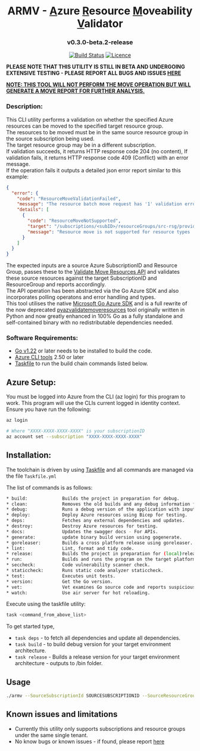 <div align="center">

# ARMV - <u>A</u>zure <u>R</u>esource <u>M</u>oveability <u>V</u>alidator

### v0.3.0-beta.2-release

[![Build Status](https://github.com/AaronSaikovski/armv/workflows/build/badge.svg)](https://github.com/AaronSaikovski/armv/actions)
[![Licence](https://img.shields.io/github/license/AaronSaikovski/armv)](LICENSE)

</div>

**PLEASE NOTE THAT THIS UTILITY IS STILL IN BETA AND UNDERGOING EXTENSIVE TESTING - PLEASE REPORT ALL BUGS AND ISSUES [HERE](https://github.com/AaronSaikovski/armv/issues)**

**<u>NOTE: THIS TOOL WILL NOT PERFORM THE MOVE OPERATION BUT WILL GENERATE A MOVE REPORT FOR FURTHER ANALYSIS.</u>**

### Description:

This CLI utility performs a validation on whether the specified Azure resources can be moved to the specified target resource group. \
The resources to be moved must be in the same source resource group in the source subscription being used. \
The target resource group may be in a different subscription. \
If validation succeeds, it returns HTTP response code 204 (no content), If validation fails, it returns HTTP response code 409 (Conflict) with an error message. \
If the operation fails it outputs a detailed json error report similar to this example:

```json
{
  "error": {
    "code": "ResourceMoveValidationFailed",
    "message": "The resource batch move request has '1' validation errors. Diagnostic information: timestamp '20240520T034539Z', tracking Id '8f53448f-e108-4f51-85d4-259e2137761d', request correlation Id '0a88b427-06ea-4045-98f1-7d2c4aaf2867'.",
    "details": [
      {
        "code": "ResourceMoveNotSupported",
        "target": "/subscriptions/<subID>/resourceGroups/src-rsg/providers/Microsoft.ContainerInstance/containerGroups/aciresource",
        "message": "Resource move is not supported for resource types 'Microsoft.ContainerInstance/containerGroups'."
      }
    ]
  }
}
```

The expected inputs are a source Azure SubscriptionID and Resource Group, passes these to the [Validate Move Resources API](https://learn.microsoft.com/en-us/rest/api/resources/resources/validate-move-resources?view=rest-resources-2021-04-01) and validates these source resources against the target SubscriptionID and ResourceGroup and reports accordingly.\
The API operation has been abstracted via the Go Azure SDK and also incorporates polling operatons and error handling and types.\
This tool utilises the native [Microsoft Go Azure SDK](https://learn.microsoft.com/en-us/azure/developer/go/overview) and is a full rewrite of the now deprecated [pyazvalidatemoveresources](https://github.com/AaronSaikovski/pyazvalidatemoveresources) tool originally written in Python and now greatly enhanced in 100% Go as a fully standalone and self-contained binary with no redistributable dependencies needed.

### Software Requirements:

- [Go v1.22](https://www.go.dev/dl/) or later needs to be installed to build the code.
- [Azure CLI tools](https://learn.microsoft.com/en-us/cli/azure/) 2.50 or later
- [Taskfile](https://taskfile.dev/) to run the build chain commands listed below.

## Azure Setup:

You must be logged into Azure from the CLI (az login) for this program to work. This program will use the CLIs current logged in identity context. \
Ensure you have run the following:

```bash
az login

# Where "XXXX-XXXX-XXXX-XXXX" is your subscriptionID
az account set --subscription "XXXX-XXXX-XXXX-XXXX"
```

## Installation:

The toolchain is driven by using [Taskfile](https://taskfile.dev/) and all commands are managed via the file `Taskfile.yml`

The list of commands is as follows: 

```bash
* build:             Builds the project in preparation for debug.
* clean:             Removes the old builds and any debug information from the source tree.
* debug:             Runs a debug version of the application with input parameters from the environment file.
* deploy:            Deploy Azure resources using Bicep for testing.
* deps:              Fetches any external dependencies and updates.
* destroy:           Destroy Azure resources for testing.
* docs:              Updates the swagger docs - For APIs.
* generate:          update binary build version using gogenerate.
* goreleaser:        Builds a cross platform release using goreleaser.
* lint:              Lint, format and tidy code.
* release:           Builds the project in preparation for (local)release.
* run:               Builds and runs the program on the target platform.
* seccheck:          Code vulnerability scanner check.
* staticcheck:       Runs static code analyzer staticcheck.
* test:              Executes unit tests.
* version:           Get the Go version.
* vet:               Vet examines Go source code and reports suspicious constructs.
* watch:             Use air server for hot reloading.
```

Execute using the taskfile utility:

```bash
task <command_from_above_list>
```

To get started type,

- `task deps` - to fetch all dependencies and update all dependencies.
- `task build` - to build debug version for your target environment architecture.
- `task release` - Builds a release version for your target environment architecture - outputs to /bin folder.

## Usage

```bash
./armv --SourceSubscriptionId SOURCESUBSCRIPTIONID --SourceResourceGroup SOURCERESOURCEGROUP --TargetSubscriptionId TARGETSUBSCRIPTIONID --TargetResourceGroup TARGETRESOURCEGROUP
```

## Known issues and limitations

- Currently this utility only supports subscriptions and resource groups under the same single tenant.
- No know bugs or known issues - if found, please report [here](https://github.com/AaronSaikovski/armv/issues)
